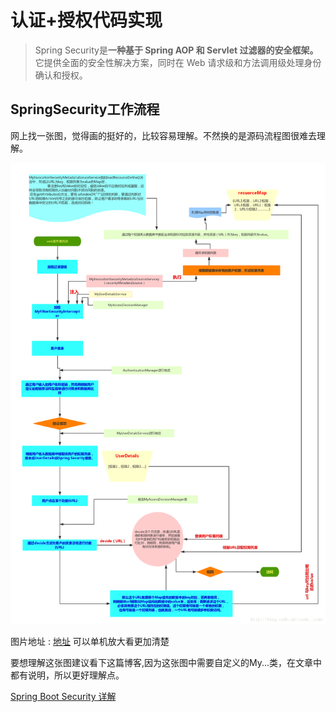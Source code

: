 # 认证+授权代码实现
>Spring Security是**一种基于 Spring AOP 和 Servlet 过滤器的安全框架。**
>它提供全面的安全性解决方案，同时在 Web 请求级和方法调用级处理身份确认和授权。

## SpringSecurity工作流程
网上找一张图，觉得画的挺好的，比较容易理解。不然换的是源码流程图很难去理解。

![SpringSecurity工作流程](../SpringSecurity/img/ca_001.png "SpringSecurity工作流程")

图片地址 : [地址](https://img2020.cnblogs.com/blog/1090617/202004/1090617-20200422201332158-1598457501.png) 可以单机放大看更加清楚

要想理解这张图建议看下这篇博客,因为这张图中需要自定义的My...类，在文章中都有说明，所以更好理解点。

[Spring Boot Security 详解](http://blog.itwolfed.com/blog/14)

